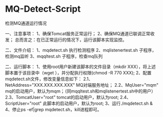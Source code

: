 # MQ-Detect-Script
检测MQ通道运行情况

一、注意事项：
1、确保Tomcat服务正常运行；
2、确保MQ通道已联调正常收发；
总而言之：在已正常运行的情况下，运行该脚本实现监控。

二、文件介绍：
1、mqdetect.sh 执行检测程序
2、mqlistenertest.sh 子程序，检测mq监听
3、mqqltest.sh 子程序，检查mq队列

二、运行脚本：
1、使用root用户新建该脚本的文件目录（mkdir XXX），将上述脚本置于该目录中（wget ），并分配执行权限(chmod -R 770 XXX);
2、配置mqdetect.sh文件，修改变量信息如下：
2.1、NetAddress="XXX.XXX.XXX.XXX" MQ对端服务地址；
2.2、MqUser="mqm" mq的启动用户，默认为mqm；（同mqqltest.sh和mqlistenertest.sh中的用户）
2.3、TomcatUser="root" tomcat的启动用户，默认为root;
2.4、ScriptUser="root" 此脚本的启动用户，默认为root;
3、运行./mqdetect.sh &
4、停止ps -ef|grep mqdetect.sh，kill进程即可。
